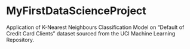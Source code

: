 # MyFirstDataScienceProject
Application of K-Nearest Neighbours Classification Model on “Default of Credit Card Clients” dataset sourced from the UCI Machine Learning Repository. 
